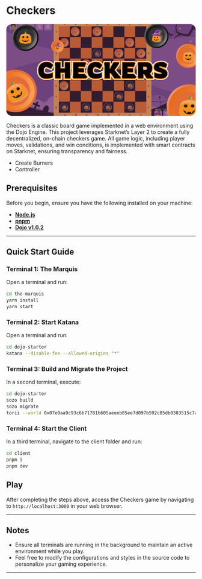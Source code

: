 # Checkers

![Checkers Game](/the-marquis/packages/nextjs/public/landingpage/BannerChecker2.png)

Checkers is a classic board game implemented in a web environment using the Dojo Engine. This project leverages Starknet’s Layer 2 to create a fully decentralized, on-chain checkers game. All game logic, including player moves, validations, and win conditions, is implemented with smart contracts on Starknet, ensuring transparency and fairness.

- Create Burners
- Controller

## Prerequisites

Before you begin, ensure you have the following installed on your machine:

- **[Node.js](https://nodejs.org/)**
- **[pnpm](https://pnpm.io/)**
- **[Dojo v1.0.2](https://book.dojoengine.org/)**

---

## Quick Start Guide

### Terminal 1: The Marquis

Open a terminal and run:

```bash
cd the-marquis
yarn install 
yarn start
```

### Terminal 2: Start Katana

Open a terminal and run:

```bash
cd dojo-starter
katana --disable-fee --allowed-origins "*"
```

### Terminal 3: Build and Migrate the Project

In a second terminal, execute:

```bash
cd dojo-starter
sozo build
sozo migrate
torii --world 0x07e0aa9c93c6b71781b605aeeeb85ee7d097b592c85db0383515c7a17f262af3 --allowed-origins "*"
```

### Terminal 4: Start the Client

In a third terminal, navigate to the client folder and run:

```bash
cd client
pnpm i
pnpm dev
```

## Play

After completing the steps above, access the Checkers game by navigating to `http://localhost:3000` in your web browser.

---

## Notes

- Ensure all terminals are running in the background to maintain an active environment while you play.
- Feel free to modify the configurations and styles in the source code to personalize your gaming experience.

---

